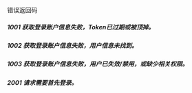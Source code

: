﻿错误返回码

##### 1001	获取登录账户信息失败，Token已过期或被顶掉。
##### 1002	获取登录账户信息失败，用户信息未找到。
##### 1003	获取登录账户信息失败，用户已失效/禁用，或缺少相关权限。

##### 2001	请求需要首先登录。
